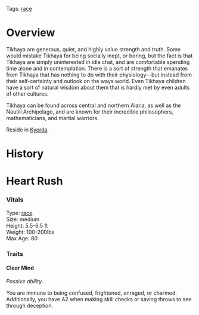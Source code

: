 Tags: [race](Races)

# Overview

Tikhaya are generous, quiet, and highly value strength and truth. Some would mistake Tikhaya for being socially inept, or boring, but the fact is that Tikhaya are simply uninterested in idle chat, and are comfortable spending time alone and in contemplation. There is a sort of strength that emanates from Tikhaya that has nothing to do with their physiology—but instead from their self-certainty and outlook on the ways world. Even Tikhaya children have a sort of natural wisdom about them that is hardly met by even adults of other cultures.

Tikhaya can be found across central and northern Alaria, as well as the Nautili Archipelago, and are known for their incredible philosophers, mathematicians, and martial warriors.

Reside in [Kyorda](Kyorda).

# History

# Heart Rush

### Vitals
Type: [race](Races)  
Size: medium  
Height: 5.5-6.5 ft  
Weight: 100-200lbs  
Max Age: 80  

### Traits

#### Clear Mind
*Passive ability.*

You are immune to being confused, frightened, enraged, or charmed. Additionally, you have A2 when making skill checks or saving throws to see through deception.
